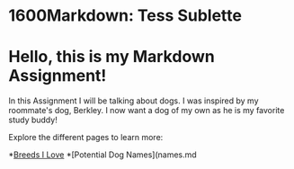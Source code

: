 # 1600Markdown: Tess Sublette
# Hello, this is my Markdown Assignment!

In this Assignment I will be talking about dogs. I was inspired by my roommate's dog, Berkley. 
I now want a dog of my own as he is my favorite study buddy!

Explore the different pages to learn more:

*[Breeds I Love](breeds.md)
*[Potential Dog Names](names.md
